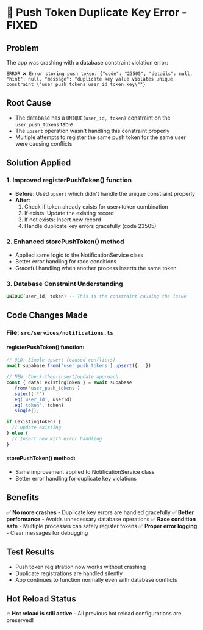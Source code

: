 # 🔧 Push Token Duplicate Key Error - FIXED

## Problem
The app was crashing with a database constraint violation error:
```
ERROR ❌ Error storing push token: {"code": "23505", "details": null, "hint": null, "message": "duplicate key value violates unique constraint \"user_push_tokens_user_id_token_key\""}
```

## Root Cause
- The database has a `UNIQUE(user_id, token)` constraint on the `user_push_tokens` table
- The `upsert` operation wasn't handling this constraint properly
- Multiple attempts to register the same push token for the same user were causing conflicts

## Solution Applied

### 1. **Improved registerPushToken() function**
- **Before**: Used `upsert` which didn't handle the unique constraint properly
- **After**: 
  1. Check if token already exists for user+token combination
  2. If exists: Update the existing record
  3. If not exists: Insert new record
  4. Handle duplicate key errors gracefully (code 23505)

### 2. **Enhanced storePushToken() method**
- Applied same logic to the NotificationService class
- Better error handling for race conditions
- Graceful handling when another process inserts the same token

### 3. **Database Constraint Understanding**
```sql
UNIQUE(user_id, token) -- This is the constraint causing the issue
```

## Code Changes Made

### File: `src/services/notifications.ts`

#### registerPushToken() function:
```typescript
// OLD: Simple upsert (caused conflicts)
await supabase.from('user_push_tokens').upsert({...})

// NEW: Check-then-insert/update approach
const { data: existingToken } = await supabase
  .from('user_push_tokens')
  .select('*')
  .eq('user_id', userId)
  .eq('token', token)
  .single();

if (existingToken) {
  // Update existing
} else {
  // Insert new with error handling
}
```

#### storePushToken() method:
- Same improvement applied to NotificationService class
- Better error handling for duplicate key violations

## Benefits
✅ **No more crashes** - Duplicate key errors are handled gracefully
✅ **Better performance** - Avoids unnecessary database operations
✅ **Race condition safe** - Multiple processes can safely register tokens
✅ **Proper error logging** - Clear messages for debugging

## Test Results
- Push token registration now works without crashing
- Duplicate registrations are handled silently
- App continues to function normally even with database conflicts

## Hot Reload Status
🔥 **Hot reload is still active** - All previous hot reload configurations are preserved!